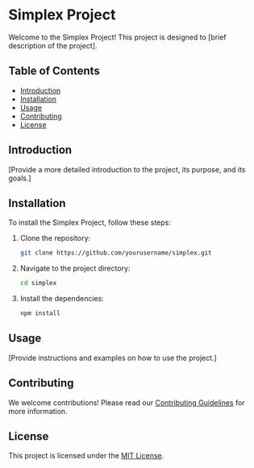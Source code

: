 # Simplex Project

Welcome to the Simplex Project! This project is designed to [brief description of the project].

## Table of Contents

- [Introduction](#introduction)
- [Installation](#installation)
- [Usage](#usage)
- [Contributing](#contributing)
- [License](#license)

## Introduction

[Provide a more detailed introduction to the project, its purpose, and its goals.]

## Installation

To install the Simplex Project, follow these steps:

1. Clone the repository:
    ```sh
    git clone https://github.com/yourusername/simplex.git
    ```
2. Navigate to the project directory:
    ```sh
    cd simplex
    ```
3. Install the dependencies:
    ```sh
    npm install
    ```

## Usage

[Provide instructions and examples on how to use the project.]

## Contributing

We welcome contributions! Please read our [Contributing Guidelines](CONTRIBUTING.md) for more information.

## License

This project is licensed under the [MIT License](LICENSE).
